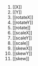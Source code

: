 1. [[X]]
2. [[Y]]
3. [[rotateX]]
4. [[rotateY]]
5. [[rotate]]
6. [[scaleX]]
7. [[scaleY]]
8. [[scale]]
9. [[skewX]]
10. [[skewY]]
11. [[skew]]
